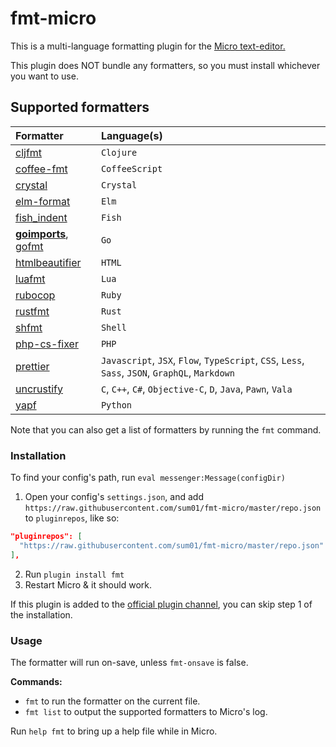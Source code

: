 # fmt-micro

This is a multi-language formatting plugin for the
[Micro text-editor.](https://github.com/zyedidia/micro)

This plugin does NOT bundle any formatters, so you must install whichever you
want to use.

## Supported formatters

| Formatter                | Language(s)                                                                                     |
| :----------------------- | :---------------------------------------------------------------------------------------------- |
| [cljfmt]                 | `Clojure`                                                                                       |
| [coffee-fmt]             | `CoffeeScript`                                                                                  |
| [crystal]                | `Crystal`                                                                                       |
| [elm-format]             | `Elm`                                                                                           |
| [fish_indent]            | `Fish`                                                                                          |
| **[goimports]**, [gofmt] | `Go`                                                                                            |
| [htmlbeautifier]         | `HTML`                                                                                          |
| [luafmt]                 | `Lua`                                                                                           |
| [rubocop]                | `Ruby`                                                                                          |
| [rustfmt]                | `Rust`                                                                                          |
| [shfmt]                  | `Shell`                                                                                         |
| [php-cs-fixer]           | `PHP`                                                                                           |
| [prettier]               | `Javascript`, `JSX`, `Flow`, `TypeScript`, `CSS`, `Less`, `Sass`, `JSON`, `GraphQL`, `Markdown` |
| [uncrustify]             | `C`, `C++`, `C#`, `Objective-C`, `D`, `Java`, `Pawn`, `Vala`                                    |
| [yapf]                   | `Python`                                                                                        |

Note that you can also get a list of formatters by running the `fmt` command.

### Installation

To find your config's path, run `eval messenger:Message(configDir)`

1. Open your config's `settings.json`, and add
   `https://raw.githubusercontent.com/sum01/fmt-micro/master/repo.json` to
   `pluginrepos`, like so:

```json
"pluginrepos": [
  "https://raw.githubusercontent.com/sum01/fmt-micro/master/repo.json"
],
```

2. Run `plugin install fmt`
3. Restart Micro & it should work.

If this plugin is added to the
[official plugin channel](https://github.com/micro-editor/plugin-channel), you
can skip step 1 of the installation.

### Usage

The formatter will run on-save, unless `fmt-onsave` is false.

**Commands:**

* `fmt` to run the formatter on the current file.
* `fmt list` to output the supported formatters to Micro's log.

Run `help fmt` to bring up a help file while in Micro.

<!-- Table links to make the table easier to read in source -->

[cljfmt]: https://github.com/snoe/node-cljfmt
[coffee-fmt]: https://github.com/sterpe/coffee-fmt
[crystal]: https://github.com/crystal-lang/crystal
[elm-format]: https://github.com/avh4/elm-format
[fish_indent]: https://fishshell.com/docs/current/commands.html#fish_indent
[gofmt]: https://golang.org/cmd/gofmt/
[goimports]: https://godoc.org/golang.org/x/tools/cmd/goimports
[htmlbeautifier]: https://github.com/threedaymonk/htmlbeautifier
[luafmt]: https://github.com/trixnz/lua-fmt
[rubocop]: https://github.com/bbatsov/rubocop
[rustfmt]: https://github.com/rust-lang-nursery/rustfmt
[shfmt]: https://github.com/mvdan/sh
[php-cs-fixer]: https://github.com/friendsofphp/PHP-CS-Fixer
[prettier]: https://github.com/prettier/prettier
[uncrustify]: https://github.com/uncrustify/uncrustify
[yapf]: https://github.com/google/yapf
